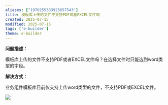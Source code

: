 ```yaml
---
aliases: ["1970255383925657543"]
title: 模板库上传的文件不支持PDF或者EXCEL文件吗
created: 2025-07-15
modified: 2025-07-15
tags: ['e-builder']
theme: e-builder
---
```


**问题描述：**

模板库上传的文件不支持PDF或者EXCEL文件吗？在选择文件时只能选到word类型的字段。

**解决方式：**

业务组件模板库目前仅支持上传word类型的文件，不支持PDF或EXCEL文件。

![](https://myhelpdoc.oss-cn-heyuan.aliyuncs.com/mdimages/f465cd94040eda82784b0e9b69f124bc.jpg)